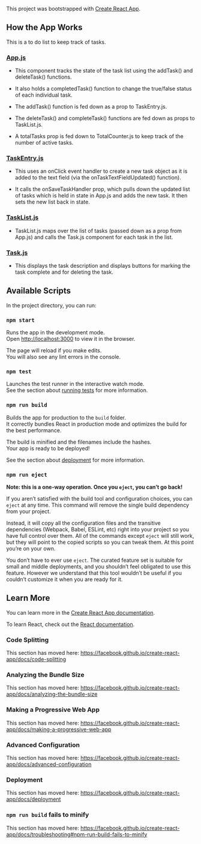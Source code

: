 This project was bootstrapped with [Create React App](https://github.com/facebook/create-react-app).

## How the App Works

This is a to do list to keep track of tasks. 

### [App.js](./src/App.js)

* This component tracks the state of the task list using the addTask() and deleteTask() functions. 

* It also holds a completedTask() function to change the true/false status of each individual task.

* The addTask() function is fed down as a prop to TaskEntry.js.

* The deleteTask() and completeTask() functions are fed down as props to TaskList.js.

* A totalTasks prop is fed down to TotalCounter.js to keep track of the number of active tasks.

### [TaskEntry.js](./src/components/TaskEntry.js)

* This uses an onClick event handler to create a new task object as it is added to the text field (via the onTaskTextFieldUpdated() function). 

* It calls the onSaveTaskHandler prop, which pulls down the updated list of tasks which is held in state in App.js and adds the new task. It then sets the new list back in state.

### [TaskList.js](./src/components/TaskList.js)

* TaskList.js maps over the list of tasks (passed down as a prop from App.js) and calls the Task.js component
 for each task in the list.

### [Task.js](./src/components/Task.js)

* This displays the task description and displays buttons for marking the task complete and for deleting the task.

## Available Scripts

In the project directory, you can run:

### `npm start`

Runs the app in the development mode.<br>
Open [http://localhost:3000](http://localhost:3000) to view it in the browser.

The page will reload if you make edits.<br>
You will also see any lint errors in the console.

### `npm test`

Launches the test runner in the interactive watch mode.<br>
See the section about [running tests](https://facebook.github.io/create-react-app/docs/running-tests) for more information.

### `npm run build`

Builds the app for production to the `build` folder.<br>
It correctly bundles React in production mode and optimizes the build for the best performance.

The build is minified and the filenames include the hashes.<br>
Your app is ready to be deployed!

See the section about [deployment](https://facebook.github.io/create-react-app/docs/deployment) for more information.

### `npm run eject`

**Note: this is a one-way operation. Once you `eject`, you can’t go back!**

If you aren’t satisfied with the build tool and configuration choices, you can `eject` at any time. This command will remove the single build dependency from your project.

Instead, it will copy all the configuration files and the transitive dependencies (Webpack, Babel, ESLint, etc) right into your project so you have full control over them. All of the commands except `eject` will still work, but they will point to the copied scripts so you can tweak them. At this point you’re on your own.

You don’t have to ever use `eject`. The curated feature set is suitable for small and middle deployments, and you shouldn’t feel obligated to use this feature. However we understand that this tool wouldn’t be useful if you couldn’t customize it when you are ready for it.

## Learn More

You can learn more in the [Create React App documentation](https://facebook.github.io/create-react-app/docs/getting-started).

To learn React, check out the [React documentation](https://reactjs.org/).

### Code Splitting

This section has moved here: https://facebook.github.io/create-react-app/docs/code-splitting

### Analyzing the Bundle Size

This section has moved here: https://facebook.github.io/create-react-app/docs/analyzing-the-bundle-size

### Making a Progressive Web App

This section has moved here: https://facebook.github.io/create-react-app/docs/making-a-progressive-web-app

### Advanced Configuration

This section has moved here: https://facebook.github.io/create-react-app/docs/advanced-configuration

### Deployment

This section has moved here: https://facebook.github.io/create-react-app/docs/deployment

### `npm run build` fails to minify

This section has moved here: https://facebook.github.io/create-react-app/docs/troubleshooting#npm-run-build-fails-to-minify
